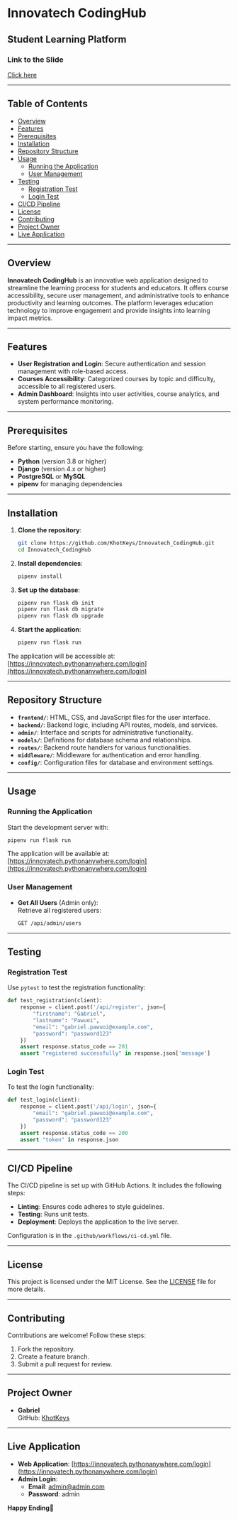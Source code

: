 # Innovatech CodingHub

## Student Learning Platform

### Link to the Slide  
[Click here](https://docs.google.com/presentation/d/1qKl3PCPYqUwRW8_hhTn0iTUWvbM_xlDXx2QDAt8A0as/edit#slide=id.g2e6a755ee06_1_26)

---

## Table of Contents
- [Overview](#overview)
- [Features](#features)
- [Prerequisites](#prerequisites)
- [Installation](#installation)
- [Repository Structure](#repository-structure)
- [Usage](#usage)
  - [Running the Application](#running-the-application)
  - [User Management](#user-management)
- [Testing](#testing)
  - [Registration Test](#registration-test)
  - [Login Test](#login-test)
- [CI/CD Pipeline](#cicd-pipeline)
- [License](#license)
- [Contributing](#contributing)
- [Project Owner](#project-owner)
- [Live Application](#live-application)

---

## Overview

**Innovatech CodingHub** is an innovative web application designed to streamline the learning process for students and educators. It offers course accessibility, secure user management, and administrative tools to enhance productivity and learning outcomes. The platform leverages education technology to improve engagement and provide insights into learning impact metrics.

---

## Features

- **User Registration and Login**: Secure authentication and session management with role-based access.
- **Courses Accessibility**: Categorized courses by topic and difficulty, accessible to all registered users.
- **Admin Dashboard**: Insights into user activities, course analytics, and system performance monitoring.

---

## Prerequisites

Before starting, ensure you have the following:
- **Python** (version 3.8 or higher)
- **Django** (version 4.x or higher)
- **PostgreSQL** or **MySQL**
- **pipenv** for managing dependencies

---

## Installation

1. **Clone the repository**:
    ```bash
    git clone https://github.com/KhotKeys/Innovatech_CodingHub.git
    cd Innovatech_CodingHub
    ```

2. **Install dependencies**:
    ```bash
    pipenv install
    ```

3. **Set up the database**:
    ```bash
    pipenv run flask db init
    pipenv run flask db migrate
    pipenv run flask db upgrade
    ```

4. **Start the application**:
    ```bash
    pipenv run flask run
    ```

The application will be accessible at:  
[https://innovatech.pythonanywhere.com/login](https://innovatech.pythonanywhere.com/login)

---

## Repository Structure

- **`frontend/`**: HTML, CSS, and JavaScript files for the user interface.
- **`backend/`**: Backend logic, including API routes, models, and services.
- **`admin/`**: Interface and scripts for administrative functionality.
- **`models/`**: Definitions for database schema and relationships.
- **`routes/`**: Backend route handlers for various functionalities.
- **`middleware/`**: Middleware for authentication and error handling.
- **`config/`**: Configuration files for database and environment settings.

---

## Usage

### Running the Application
Start the development server with:
```bash
pipenv run flask run
```
The application will be available at:  
[https://innovatech.pythonanywhere.com/login](https://innovatech.pythonanywhere.com/login)

### User Management
- **Get All Users** (Admin only):  
  Retrieve all registered users:
  ```bash
  GET /api/admin/users
  ```

---

## Testing

### Registration Test
Use `pytest` to test the registration functionality:
```python
def test_registration(client):
    response = client.post('/api/register', json={
        "firstname": "Gabriel",
        "lastname": "Pawuoi",
        "email": "gabriel.pawuoi@example.com",
        "password": "password123"
    })
    assert response.status_code == 201
    assert "registered successfully" in response.json['message']
```

### Login Test
To test the login functionality:
```python
def test_login(client):
    response = client.post('/api/login', json={
        "email": "gabriel.pawuoi@example.com",
        "password": "password123"
    })
    assert response.status_code == 200
    assert "token" in response.json
```

---

## CI/CD Pipeline

The CI/CD pipeline is set up with GitHub Actions. It includes the following steps:
- **Linting**: Ensures code adheres to style guidelines.
- **Testing**: Runs unit tests.
- **Deployment**: Deploys the application to the live server.

Configuration is in the `.github/workflows/ci-cd.yml` file.

---

## License

This project is licensed under the MIT License. See the [LICENSE](LICENSE.md) file for more details.

---

## Contributing

Contributions are welcome! Follow these steps:
1. Fork the repository.
2. Create a feature branch.
3. Submit a pull request for review.

---

## Project Owner

- **Gabriel**  
  GitHub: [KhotKeys](https://github.com/KhotKeys)

---

## Live Application

- **Web Application**: [https://innovatech.pythonanywhere.com/login](https://innovatech.pythonanywhere.com/login)  
- **Admin Login**:  
  - **Email**: admin@admin.com  
  - **Password**: admin

**Happy Ending🎉**
